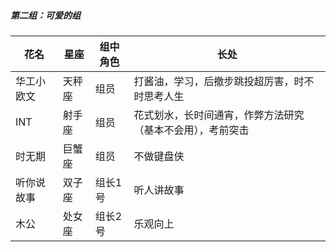   ##### 第二组：可爱的组
| 花名 |  星座        | 组中角色 | 长处           |
| --------- | ----------- | ------ | --------------- |
| 华工小欧文  | 天秤座      |   组员    |  打酱油，学习，后撤步跳投超厉害，时不时思考人生    |
| INT       | 射手座      |   组员    |  花式划水，长时间通宵，作弊方法研究（基本不会用），考前突击    |
| 时无期     | 巨蟹座      |   组员    |  不做键盘侠    |
| 听你说故事  | 双子座      |   组长1号    | 听人讲故事     |
| 木公       | 处女座      |   组长2号    |   乐观向上   |

